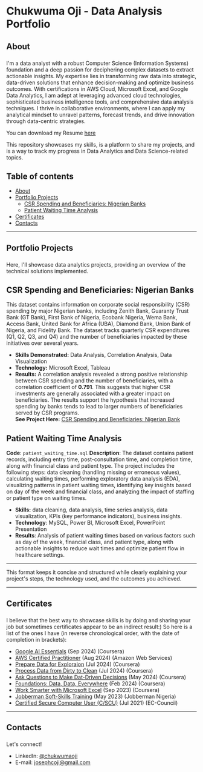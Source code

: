 # Chukwuma Oji - Data Analysis Portfolio
## About
###  
I'm a data analyst with a robust Computer Science (Information Systems) foundation and a deep passion for deciphering complex datasets to extract actionable insights. My expertise lies in transforming raw data into strategic, data-driven solutions that enhance decision-making and optimize business outcomes. With certifications in AWS Cloud, Microsoft Excel, and Google Data Analytics, I am adept at leveraging advanced cloud technologies, sophisticated business intelligence tools, and comprehensive data analysis techniques. I thrive in collaborative environments, where I can apply my analytical mindset to unravel patterns, forecast trends, and drive innovation through data-centric strategies.

You can download my Resume [here](https://github.com/user-attachments/files/17458594/Chukwuma.Oji.-.Resume.1.pdf)


This repository showcases my skills, is a platform to share my projects, and is a way to track my progress in Data Analytics and Data Science-related topics.
## Table of contents
- [About](#about)
- [Portfolio Projects](#portfolio-projects)
  - [CSR Spending and Beneficiaries: Nigerian Banks](#csr-spending-and-beneficiaries-nigerian-banks)
  - [Patient Waiting Time Analysis](#patient-waiting-time-analysis) 
- [Certificates](#certificates)
- [Contacts](#contacts)

---

## Portfolio Projects
###
Here, I'll showcase data analytics projects, providing an overview of the technical solutions implemented.
## CSR Spending and Beneficiaries: Nigerian Banks
This dataset contains information on corporate social responsibility (CSR) spending by major Nigerian banks, including Zenith Bank, Guaranty Trust Bank (GT Bank), First Bank of Nigeria, Ecobank Nigeria, Wema Bank, Access Bank, United Bank for Africa (UBA), Diamond Bank, Union Bank of Nigeria, and Fidelity Bank. The dataset tracks quarterly CSR expenditures (Q1, Q2, Q3, and Q4) and the number of beneficiaries impacted by these initiatives over several years.
- **Skills Demonstrated:** Data Analysis, Correlation Analysis, Data Visualization
- **Technology:** Microsoft Excel, Tableau
- **Results:** A correlation analysis revealed a strong positive relationship between CSR spending and the number of beneficiaries, with a correlation coefficient of **0.791**. This suggests that higher CSR investments are generally associated with a greater impact on beneficiaries. The results support the hypothesis that increased spending by banks tends to lead to larger numbers of beneficiaries served by CSR programs.  
**See Project Here:** [CSR Spending and Beneficiaries: Nigerian Bank](https://github.com/UmaOji/BankCSRData)

## Patient Waiting Time Analysis
**Code**: `patient_waiting_time.sql`
**Description**: The dataset contains patient records, including entry time, post-consultation time, and completion time, along with financial class and patient type. The project includes the following steps: data cleaning (handling missing or erroneous values), calculating waiting times, performing exploratory data analysis (EDA), visualizing patterns in patient waiting times, identifying key insights based on day of the week and financial class, and analyzing the impact of staffing or patient type on waiting times.  
- **Skills:** data cleaning, data analysis, time series analysis, data visualization, KPIs (key performance indicators), business insights.  
- **Technology**: MySQL, Power BI, Microsoft Excel, PowerPoint Presentation  
- **Results**: Analysis of patient waiting times based on various factors such as day of the week, financial class, and patient type, along with actionable insights to reduce wait times and optimize patient flow in healthcare settings.  

---

This format keeps it concise and structured while clearly explaining your project's steps, the technology used, and the outcomes you achieved.

---

## Certificates
###
I believe that the best way to showcase skills is by doing and sharing your job but sometimes certificates appear to be an indirect result:) So here is a list of the ones I have (in reverse chronological order, with the date of completion in brackets):
* [Google AI Essentials](https://www.coursera.org/account/accomplishments/certificate/ETAONHK642AO) (Sep 2024) (Coursera)
* [AWS Certified Practitioner](https://aws.amazon.com/verification) (Aug 2024) (Amazon Web Services)
* [Prepare Data for Exploraion](https://www.coursera.org/account/accomplishments/certificate/HXM8LC46UNX6) (Jul 2024) (Coursera)
* [Process Data from Dirty to Clean](https://www.coursera.org/account/accomplishments/certificate/83HDZCJKSU7H) (Jul 2024) (Coursera)
* [Ask Questions to Make Dat-Driven Decisions](https://www.coursera.org/account/accomplishments/certificate/7WFWGUZK5TMF) (May 2024) (Coursera)
* [Foundations: Data, Data, Everywhere](https://www.coursera.org/account/accomplishments/certificate/NWMRRCMYWZXM) (Feb 2024) (Coursera)
* [Work Smarter with Microsoft Excel](https://www.coursera.org/account/accomplishments/certificate/SCMMH8GJ7WGL) (Sep 2023) (Coursera)
* [Jobberman Soft-Skills Training](https://www.coursera.org/account/accomplishments/certificate/SCMMH8GJ7WGL) (May 2023) (Jobberman Nigeria)
* [Certified Secure Computer User (C/SCU)](https://aspen.eccouncil.org/Verify) (Jul 2021) (EC-Council)

---

## Contacts
### 
Let's connect!
* LinkedIn: [@chukwumaoji](https://www.linkedin.com/in/chukwumaoji/)
* E-mail: [josephcoji@gmail.com](mailto:josephcoji@gmail.com)

